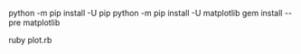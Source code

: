 python -m pip install -U pip
python -m pip install -U matplotlib
gem install --pre matplotlib


ruby plot.rb
